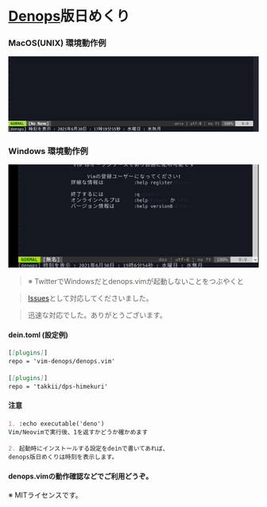 # [Denops](https://github.com/vim-denops/denops.vim)版日めくり

### MacOS(UNIX) 環境動作例

![dps-himekuri](https://github.com/takkii/dps-himekuri/blob/main/image/himekuri2.jpg)

### Windows 環境動作例

![dps-himekuri](https://github.com/takkii/dps-himekuri/blob/main/image/windows3.jpg)

> ※ TwitterでWindowsだとdenops.vimが起動しないことをつぶやくと

> [Issues](https://github.com/vim-denops/denops.vim/commit/b83cf1443257cb224c907c2dbcbd6f1459e2c11b)として対応してくださいました。

> 迅速な対応でした。ありがとうございます。

#### dein.toml (設定例)

```markdown
[[plugins]]
repo = 'vim-denops/denops.vim'

[[plugins]]
repo = 'takkii/dps-himekuri'
```

#### 注意

```markdown
1. :echo executable('deno')
Vim/Neovimで実行後、1を返すかどうか確かめます

2. 起動時にインストールする設定をdeinで書いてあれば、
denops版日めくりは時刻を表示します。
```

#### denops.vimの動作確認などでご利用どうぞ。

※ MITライセンスです。
